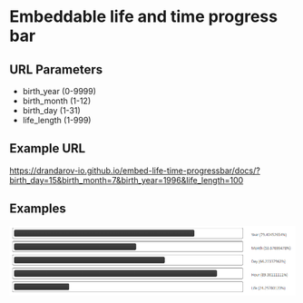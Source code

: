 # Embeddable life and time progress bar

## URL Parameters

- birth_year (0-9999)
- birth_month (1-12)
- birth_day (1-31)
- life_length (1-999)

## Example URL
https://drandarov-io.github.io/embed-life-time-progressbar/docs/?birth_day=15&birth_month=7&birth_year=1996&life_length=100

## Examples

![table](images/bars.png)
